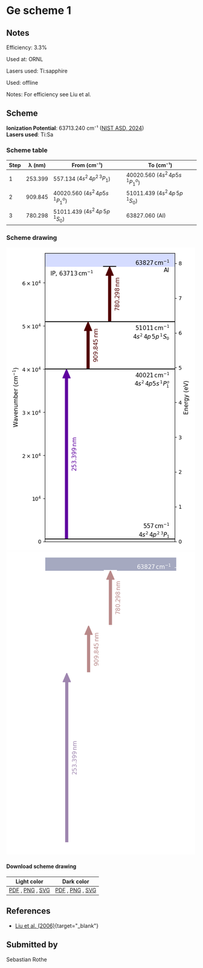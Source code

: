 # Ge scheme 1

## Notes

Efficiency: 3.3%

Used at: ORNL

Lasers used: Ti:sapphire

Used: offline

Notes: For efficiency see Liu et al.





## Scheme

**Ionization Potential**: 63713.240 cm⁻¹ ([NIST ASD, 2024](https://www.nist.gov/pml/atomic-spectra-database))  
**Lasers used**: Ti:Sa

### Scheme table

| Step | λ (nm)  |               From (cm⁻¹)               |                To (cm⁻¹)                |
| ---- | ------- | --------------------------------------- | --------------------------------------- |
| 1    | 253.399 | 557.134 ($4s^{2}\,4p^{2}\,^{3}P_{1}$)   | 40020.560 ($4s^{2}\,4p5s\,^1P^{o}_{1}$) |
| 2    | 909.845 | 40020.560 ($4s^{2}\,4p5s\,^1P^{o}_{1}$) | 51011.439 ($4s^{2}\,4p\,5p\,^{1}S_{0}$) |
| 3    | 780.298 | 51011.439 ($4s^{2}\,4p\,5p\,^{1}S_{0}$) | 63827.060 (AI)                          |


### Scheme drawing

![ge scheme, light mode](ge-001/ge-001-light.png#only-light)
![ge scheme, dark mode](ge-001/ge-001-dark-web.png#only-dark)

#### Download scheme drawing

|                                            Light color                                            |                                           Dark color                                           |
| ------------------------------------------------------------------------------------------------- | ---------------------------------------------------------------------------------------------- |
| [PDF](ge-001/ge-001-light.pdf) , [PNG](ge-001/ge-001-light.png) , [SVG](ge-001/ge-001-light.svg)  | [PDF](ge-001/ge-001-dark.pdf) , [PNG](ge-001/ge-001-dark.png) , [SVG](ge-001/ge-001-dark.svg)  |


## References

  - [Liu et al. (2006)](https://doi.org/10.1016/j.nimb.2005.09.014){target="_blank"}



## Submitted by

Sebastian Rothe

